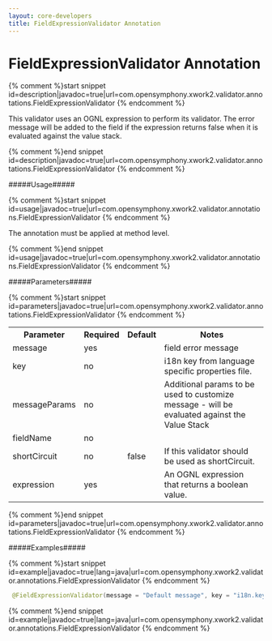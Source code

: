 ```yaml
---
layout: core-developers
title: FieldExpressionValidator Annotation
---
```


# FieldExpressionValidator Annotation


{% comment %}start snippet id=description|javadoc=true|url=com.opensymphony.xwork2.validator.annotations.FieldExpressionValidator {% endcomment %}
<p> This validator uses an OGNL expression to perform its validator.
 The error message will be added to the field if the expression returns
 false when it is evaluated against the value stack.
</p>
{% comment %}end snippet id=description|javadoc=true|url=com.opensymphony.xwork2.validator.annotations.FieldExpressionValidator {% endcomment %}

#####Usage#####



{% comment %}start snippet id=usage|javadoc=true|url=com.opensymphony.xwork2.validator.annotations.FieldExpressionValidator {% endcomment %}
<p> <p>The annotation must be applied at method level.</p>
</p>
{% comment %}end snippet id=usage|javadoc=true|url=com.opensymphony.xwork2.validator.annotations.FieldExpressionValidator {% endcomment %}

#####Parameters#####



{% comment %}start snippet id=parameters|javadoc=true|url=com.opensymphony.xwork2.validator.annotations.FieldExpressionValidator {% endcomment %}
<p> <table class='confluenceTable' summary=''>
 <tr>
 <th class='confluenceTh'> Parameter </th>
 <th class='confluenceTh'> Required </th>
 <th class='confluenceTh'> Default </th>
 <th class='confluenceTh'> Notes </th>
 </tr>
 <tr>
 <td class='confluenceTd'>message</td>
 <td class='confluenceTd'>yes</td>
 <td class='confluenceTd'>&nbsp;</td>
 <td class='confluenceTd'>field error message</td>
 </tr>
 <tr>
 <td class='confluenceTd'>key</td>
 <td class='confluenceTd'>no</td>
 <td class='confluenceTd'>&nbsp;</td>
 <td class='confluenceTd'>i18n key from language specific properties file.</td>
 </tr>
 <tr>
 <td class='confluenceTd'>messageParams</td>
 <td class='confluenceTd'>no</td>
 <td class='confluenceTd'>&nbsp;</td>
 <td class='confluenceTd'>Additional params to be used to customize message - will be evaluated against the Value Stack</td>
 </tr>
 <tr>
 <td class='confluenceTd'>fieldName</td>
 <td class='confluenceTd'>no</td>
 <td class='confluenceTd'>&nbsp;</td>
 <td class='confluenceTd'>&nbsp;</td>
 </tr>
 <tr>
 <td class='confluenceTd'>shortCircuit</td>
 <td class='confluenceTd'>no</td>
 <td class='confluenceTd'>false</td>
 <td class='confluenceTd'>If this validator should be used as shortCircuit.</td>
 </tr>
 <tr>
 <td class='confluenceTd'> expression </td>
 <td class='confluenceTd'> yes </td>
 <td class='confluenceTd'>&nbsp;</td>
 <td class='confluenceTd'> An OGNL expression that returns a boolean value.  </td>
 </tr>
 </table>
</p>
{% comment %}end snippet id=parameters|javadoc=true|url=com.opensymphony.xwork2.validator.annotations.FieldExpressionValidator {% endcomment %}

#####Examples#####



{% comment %}start snippet id=example|javadoc=true|lang=java|url=com.opensymphony.xwork2.validator.annotations.FieldExpressionValidator {% endcomment %}

```java
 @FieldExpressionValidator(message = "Default message", key = "i18n.key", shortCircuit = true, expression = "an OGNL expression")

```

{% comment %}end snippet id=example|javadoc=true|lang=java|url=com.opensymphony.xwork2.validator.annotations.FieldExpressionValidator {% endcomment %}
